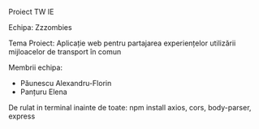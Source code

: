 Proiect TW IE

Echipa: Zzzombies

Tema Proiect: Aplicație web pentru partajarea experiențelor utilizării mijloacelor de transport în comun

Membrii echipa: 
  - Păunescu Alexandru-Florin
  - Panțuru Elena
  
De rulat in terminal inainte de toate: npm install axios, cors, body-parser, express

